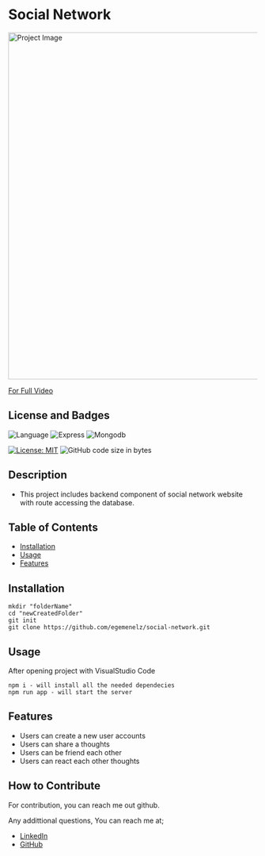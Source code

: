 # Social Network

<img src="./images/social-network.gif" alt="Project Image" width="700px"/>

[For Full Video](https://drive.google.com/file/d/1U-_0fa3hLM9VOnBIlqANQ0mWnAmvU_e0/view)

## License and Badges

![Language](https://img.shields.io/badge/JavaScript-F7DF1E?style=for-the-badge&logo=javascript&logoColor=black)
![Express](https://img.shields.io/badge/Express.js-404D59?style=for-the-badge)
![Mongodb](https://img.shields.io/badge/MongoDB-4EA94B?style=for-the-badge&logo=mongodb&logoColor=white)

[![License: MIT](https://img.shields.io/badge/License-MIT-yellow.svg)](https://opensource.org/licenses/MIT)
![GitHub code size in bytes](https://img.shields.io/github/languages/code-size/egemenelz/social-network)

## Description

 - This project includes backend component of social network website with route accessing the database.


## Table of Contents

- [Installation](#installation)
- [Usage](#usage)
- [Features](#features)

## Installation

```
mkdir "folderName"
cd "newCreatedFolder"
git init
git clone https://github.com/egemenelz/social-network.git

```

## Usage

After opening project with VisualStudio Code

````
npm i - will install all the needed dependecies
npm run app - will start the server

````

## Features

 - Users can create a new user accounts
 - Users can share a thoughts 
 - Users can be friend each other 
 - Users can react each other thoughts

## How to Contribute

For contribution, you can reach me out github.

Any addittional questions, You can reach me at;
- [LinkedIn](https://www.linkedin.com/in/egemeneliz/)
- [GitHub](https://github.com/egemenelz)
